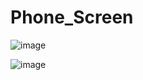 # Phone_Screen


![image](https://github.com/Yakukushk/Phone_Screen/assets/75535844/104a4e2a-472f-4956-970a-d9f662aeb56c)

![image](https://github.com/Yakukushk/Phone_Screen/assets/75535844/c544bc39-3d70-496c-bfbb-0fd3f878fab4)
